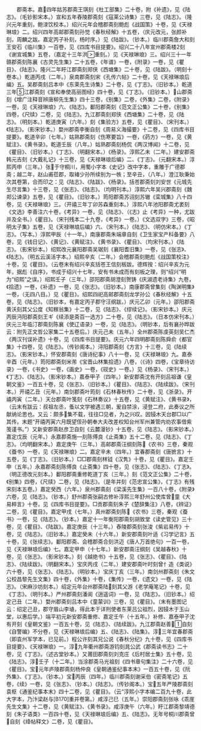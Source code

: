 <!-- { "loadSidebar": true } -->
　　郡斋本。嘉四年姑苏郡斋王琪刻《杜工部集》二十卷，附《补遗》，见《陆志》。（毛钞影宋本。）宣和五年舂陵郡斋刻《寇莱公诗集》三卷，见《陆志》。（隆兴元年重刻，鲍渌饮校本。）绍兴元年会稽郡斋刻鲍彪《战国策》十卷，见《天禄琳琅》二。绍兴四年高邮郡斋刻孙觉《春秋经解》十五卷，（庆元改元，张颜补刻，周麟之跋。嘉定丙子补刻，杨时序。）见《陆跋》。（钞本。）临川郡斋詹大和刻王安石《临川集》一百卷，见《四库书目提要》。绍兴二十八年宣州郡斋楼刻《谢宣城集》五卷，（嘉定十三年洪重刻。）见《天禄琳琅》三。绍兴三十一年赣郡斋刻陈襄《古灵先生集》二十五卷，《年谱》一卷，《附录》一卷，见《瞿目》、《陆志》。隆兴二年盱江郡斋刻郑侠《西塘集》二十卷，见《陆跋》。（明刻十卷本。）乾道丙戌（二年。）泉南郡斋刻宋《孔传六帖》二十卷，见《天禄琳琅后编》五。吴郡斋刻吕本中《东莱先生诗集》二十卷，见《丁志》。（旧钞本。）乾道三年江郡斋刻《宣和奉使高丽图经》四十卷，见《丁志》。（旧钞本。）山郡斋刻《增广注释音辨唐柳先生集》四十三卷，《别集》二卷，《外集》二卷，《附录》一卷，见《天禄琳琅》六、《陆志》。鄱阳郡斋刻《范文正公集》二十卷，《别集》四卷，《尺牍》二卷，见《陆志》。九江郡斋刻郑侠《西塘集》二十卷，见《陆志》。（明刻本。）乾道庚寅（六年。）刻《集验方》五卷，见《瞿目》、（宋刊本。）《陆志》。（影宋钞本。）婺州郡斋李衡自刻《周易义海撮要》十二卷，见《四库书目提要》。乾道辛卯（七年。）姑熟郡斋刻《伤寒要旨》一卷，《药方》一卷，见《黄赋注》、《黄书录》。乾道壬辰（八年。）姑熟郡斋刻杨侃《两汉博闻》十二卷，见《瞿目》、（旧钞本。）《丁志》、（明翻宋本。）《杨录》。淳熙乙未（二年。）建安郡斋韩元吉刻《大戴礼记》十三卷，见《天禄琳琅后编》二、《丁志》。（元翻宋本。）淳熙丙申（三年。）张于守桐川，用蜀小字本《史记》改中字本，重雕于广德郡斋；越二年，赵山甫莅郡，取褚少孙所续别为一帙；至辛丑，（八年。）澄江耿秉始次其卷第，合而印之：见《陆志》、《陆跋》、《杨录》。括苍郡斋刻刘安世《元城先生尽言集》十三卷，见《张志》、《陆志》。（均明刊本。）淳熙六年吴兴郡斋刻《魏郑公谏录》五卷，见《瞿目》。（旧钞本。）筠阳郡斋苏诩刻苏辙《栾城集》八十四卷，见《天禄琳琅》三。（开禧三年丁卯苏森重刻本。）淳熙八年池阳郡斋尤袤刻《文选》李善注六十卷，《考异》一卷，见《陆志》、（《志》止《考异》一种，尤跋并及全书。）《瞿目》。（宋刊残本二十九卷，《考异》一卷。）《文选双字》三卷，《昭明太子集》五卷，见《天禄琳琅后编》六、（宋刊本。）《陆志》、（明仿宋本。）《丁志》。（写本。）淳熙甲辰（十一年。）南康郡斋朱端章自刻《卫生家宝产科备要》八卷，见《钱日记》、《黄记》、《黄赋注》、《黄书录》、《瞿目》、（均宋刊本。）《陆志》。（影宋钞本。）绍熙改元襄阳郡斋吴琚刻《襄阳耆旧集》一卷，见《张志》、《陆志》。（明五云溪活字本。）绍熙辛亥（二年。）会稽郡斋刻鲍彪《战国策校注》十卷，见《瞿目》。（云卷末有绍兴辛亥括苍王信刻板跋。德辉按：绍兴辛亥为元年，据彪《自序》，书成于绍兴十七年，安有书未成而有刻板之理，则“绍兴”明为“绍熙”之误。）绍熙壬子（三年。）邵阳郡斋胡澄刻贺铸《庆湖遗老诗集》九卷，《拾遗》一卷，《补遗》一卷，见《张志》。（旧钞本。）南康郡斋曾集刻《陶渊明集》一卷，（无四八目。）见《瞿目》。绍熙四祀高邮郡斋刻龙学孙公《春秋经解》十五卷，见《陆志》。（旧钞本，有嘉定丙子郡守汪纲跋。）庆元乙卯（元年。）邵阳郡斋黄沃刻其父公度《知稼翁集》十二卷，见《陆志》、《缪续记》。（影宋钞本。）庆元丙辰沔阳郡斋刻王ギ《续添是斋百一选方》二十卷，见《陆志》。（日本仿宋刊本。）庆元三年临汀郡斋刻陈襄《使辽语录》一卷，见《陆志》。（明钞本，后有襄孙晔跋云：附先正文哲公家集二十五卷后。）庆元己未（五年。）全州郡斋陈虔英刻吴仁杰《两汉刊误补遗》十卷，见《四库书目提要》。庆元六年四明郡斋刻陈舜俞《都官集》十四卷，见《陆志》。（传钞阁本。）浔阳郡斋刻《方言》十三卷，见《陆续志》。（影宋钞本。）怀安郡斋刻《唐诗纪事》八十一卷，见《天禄琳琅》九。嘉泰辛酉（元年。）筠阳郡斋刻米芾《宝晋山林集拾遗》八卷，（《诗》四卷，《宝章待访录》一卷，《书史》一卷，《画史》一卷，《砚史》一卷。）见《杨录》、（宋刊本。）《丁志》、《陆志》。（影宋钞本。）嘉泰甲子（四年。）新安郡斋沈有开刻吕祖谦《皇朝文鉴》一百五十卷，见《张志》、（旧钞本。）《瞿目》、《陆志》、《陆续跋》。（宋刊本。）开禧乙丑（元年。）南剑郡斋叶筠刻《石林春秋传》二十卷，见《浙录》。开禧丙寅（二年。）天台郡斋叶笺刻《石林奏议》十五卷，见《黄赋注》、《黄书录》，（云末有跋云：叔祖左丞，蚤以文学被遇三朝，爰自禁涂，浸登二府，此奏议之所献纳论思也。又云：颇多集不载，往往□见者，为之兴叹。因锓木天台郡□以广其传。末题“开禧丙寅六月既望侄孙朝奉大夫改差权知台州军州兼管内劝农事借紫笺谨书。”）又新安郡斋赵彦卫自刻《云麓漫钞》十五卷，见《陆志》。（影宋钞本。）嘉定戊辰（元年。）永嘉郡斋施┉刻陈傅良《止斋集》五十二卷，见《陆志》、《丁志》。（均明翻宋本。）嘉定庚午（三年。）高邮郡斋汪纲刻陈《农书》三卷，秦观《蚕书》一卷，见《天禄琳琅》二。嘉定辛未（四年。）宜春郡斋刻《唐摭言》十五卷，见《丁志》。（旧钞本。）□□郡斋刻林钺《汉隽》十卷，见《瞿目》。嘉定壬申（五年。）永嘉郡斋刻陈傅良《止斋集》四十卷，见《张志》、《陆志》、《丁志》。（明正德改元刻本。）鄱阳郡斋重修乾道丁亥（三年。）刻《范文正公集》二十卷，《别集》四卷，《尺牍》二卷，见《陆志》。（是年并刻《范忠宣公集》，《丁志》有残宋刻本五卷。）嘉定癸西（六年。）泉州郡斋刻《梁溪先生集》一百八十卷，《附录》六卷，见《陆志》。（钞本。）舒州郡斋张嗣古修补淳熙三年舒州公使库曾童《大易粹言》十卷，见《四库书目提要》。□贡郡斋刻朱子《楚辞集注》八卷，《辨证》二卷，见《瞿目》。嘉定甲戌（七年。）真州郡斋刻陈《农书》三卷，秦观《蚕书》一卷，见《陆志》。（钞本。）嘉定十一年衡阳郡斋刻胡致堂《读史管见》三十卷，见《瞿目》、《陆跋》。嘉定庚辰（十三年。）舂陵郡斋刻张浚《紫岩易传》十卷，见《陆志》。（旧钞本。）嘉定癸未（十六年。）新安郡斋刻叶适《习学记言》五十卷，见《张续志》。鄱阳郡斋、会稽郡斋合刻洪迈《唐人万首绝句》一百一卷，见《天禄琳琅后编》七。嘉定甲申（十七年。）新安郡斋汪纲刻《吴越春秋》十卷，见《张志》。（影宋钞本。）刻《越绝书》十五卷，见《张志》、《瞿目》、《陆志》、《陆续跋》。（明翻宋本。）宝庆丙戌（二年。）建安郡斋叶时刻曾忄造《类说》六十卷，见《张志》、《陆志》。（明钞本。）宝庆丁亥（三年。）南剑州郡斋刻《朱文公校昌黎先生文集》四十卷，《外集》十卷，《集传》一卷，《遗文》一卷，见《陆志》。（宋麻沙坊刻本。）绍定元年台州郡斋陆刻其父游《老学庵笔记》十卷，见《丁志》。（明刊本。）严州郡斋刻潘阆《逍遥词》一卷，见《陆志》。（旧钞本。）绍定己丑（二年。）婺州郡斋刻吕本中《童蒙训》三卷，见《瞿目》。（末有墨图记云：绍定己丑，郡守眉山李埴，得此本于详刑使者东莱吕公祖烈，因锓木于玉山堂，以惠后学。）端平初元新安郡斋重修、嘉定壬午（十五年。）补修、嘉泰甲子沈有开刻《皇朝文鉴》一百五十卷，见《陆志》、《陆续跋》。九江郡斋赵善自刻《自警编》不分卷，见《天禄琳琅后编》五、《陆志》、《陆集》。淳三年宜春郡斋（即袁州军学本，已见前。）程公许刻其兄公说《春秋分纪》九十卷，见《四库书目提要》、《天禄琳琅》一。淳九年衢州郡斋游钧刻晁公武《郡斋读书志》二十卷，见《丁志》。（述古堂钞本。）又莆田郡斋刻刘克庄《后村居士集》五十卷，见《陆志》。淳壬子（十二年。）当涂郡斋马光祖刻《四书章句集注》二十六卷，见《瞿目》。宝元年庐陵郡斋刻杨仲良《皇朝通鉴纪事本末》一百五十卷，见《阮外集》、《丁志》。（钞本。）宝丙辰（四年。）临川郡斋刻谢采伯《密斋笔记》五卷，《续》一卷，见《张志》、（钞本。）《陆志》。（传钞阁本。）宝五年严陵郡斋刻袁枢《通鉴纪事本末》四十二卷，见《瞿目》。（云“淳熙小字本编二百九十卷，此大字本，乃汴梁赵与[B170]重并卷第。）咸淳己巳（五年。）崇阳郡斋刻张咏《乖崖先生文集》十二卷，见《黄赋注》、《黄书录》。咸淳庚午（六年。）盱江郡斋黎靖德刻《朱子语类》一百四十卷，见《天禄琳琅后编》五、《陆志》。无年号桐川郡斋曾自刻《绛帖释文》二卷，见《瞿目》。

